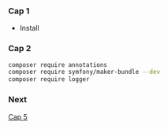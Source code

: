 ### Cap 1

* Install

### Cap 2

```bash
composer require annotations
composer require symfony/maker-bundle --dev
composer require logger
```

### Next

[Cap 5](https://www.youtube.com/watch?v=xPjpoC1BNII&list=PLC8ntN5__iMIAy9V6XO37Dx_bQ5V7zc-h&index=5)
